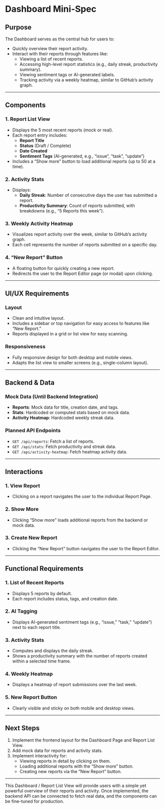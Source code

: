 # Dashboard Mini-Spec

## Purpose
The Dashboard serves as the central hub for users to:
- Quickly overview their report activity.
- Interact with their reports through features like:
    - Viewing a list of recent reports.
    - Accessing high-level report statistics (e.g., daily streak, productivity summary).
    - Viewing sentiment tags or AI-generated labels.
    - Tracking activity via a weekly heatmap, similar to GitHub’s activity graph.

---

## Components

### 1. Report List View
- Displays the 5 most recent reports (mock or real).
- Each report entry includes:
    - **Report Title**
    - **Status** (Draft / Complete)
    - **Date Created**
    - **Sentiment Tags** (AI-generated, e.g., “issue”, “task”, “update”)
- Includes a “Show more” button to load additional reports (up to 50 at a time).

### 2. Activity Stats
- Displays:
    - **Daily Streak**: Number of consecutive days the user has submitted a report.
    - **Productivity Summary**: Count of reports submitted, with breakdowns (e.g., “5 Reports this week”).

### 3. Weekly Activity Heatmap
- Visualizes report activity over the week, similar to GitHub’s activity graph.
- Each cell represents the number of reports submitted on a specific day.

### 4. “New Report” Button
- A floating button for quickly creating a new report.
- Redirects the user to the Report Editor page (or modal) upon clicking.

---

## UI/UX Requirements

### Layout
- Clean and intuitive layout.
- Includes a sidebar or top navigation for easy access to features like “New Report.”
- Reports displayed in a grid or list view for easy scanning.

### Responsiveness
- Fully responsive design for both desktop and mobile views.
- Adapts the list view to smaller screens (e.g., single-column layout).

---

## Backend & Data

### Mock Data (Until Backend Integration)
- **Reports**: Mock data for title, creation date, and tags.
- **Stats**: Hardcoded or computed stats based on mock data.
- **Activity Heatmap**: Hardcoded weekly streak data.

### Planned API Endpoints
- `GET /api/reports`: Fetch a list of reports.
- `GET /api/stats`: Fetch productivity and streak data.
- `GET /api/activity-heatmap`: Fetch heatmap activity data.

---

## Interactions

### 1. View Report
- Clicking on a report navigates the user to the individual Report Page.

### 2. Show More
- Clicking “Show more” loads additional reports from the backend or mock data.

### 3. Create New Report
- Clicking the “New Report” button navigates the user to the Report Editor.

---

## Functional Requirements

### 1. List of Recent Reports
- Displays 5 reports by default.
- Each report includes status, tags, and creation date.

### 2. AI Tagging
- Displays AI-generated sentiment tags (e.g., “issue,” “task,” “update”) next to each report title.

### 3. Activity Stats
- Computes and displays the daily streak.
- Shows a productivity summary with the number of reports created within a selected time frame.

### 4. Weekly Heatmap
- Displays a heatmap of report submissions over the last week.

### 5. New Report Button
- Clearly visible and sticky on both mobile and desktop views.

---

## Next Steps
1. Implement the frontend layout for the Dashboard Page and Report List View.
2. Add mock data for reports and activity stats.
3. Implement interactivity for:
     - Viewing reports in detail by clicking on them.
     - Loading additional reports with the “Show more” button.
     - Creating new reports via the “New Report” button.

---

This Dashboard / Report List View will provide users with a simple yet powerful overview of their reports and activity. Once implemented, the backend API can be connected to fetch real data, and the components can be fine-tuned for production.
